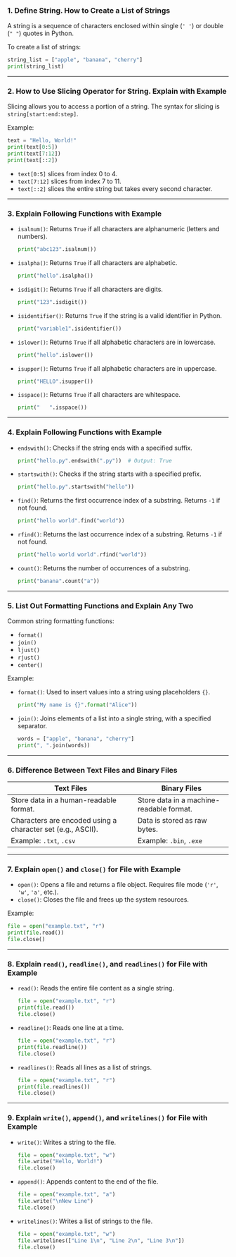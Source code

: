 ### 1. Define String. How to Create a List of Strings

A string is a sequence of characters enclosed within single (`' '`) or double (`" "`) quotes in Python.

To create a list of strings:
```python
string_list = ["apple", "banana", "cherry"]
print(string_list)
```

---

### 2. How to Use Slicing Operator for String. Explain with Example

Slicing allows you to access a portion of a string. The syntax for slicing is `string[start:end:step]`.

Example:
```python
text = "Hello, World!"
print(text[0:5])
print(text[7:12])
print(text[::2])
```

- `text[0:5]` slices from index 0 to 4.
- `text[7:12]` slices from index 7 to 11.
- `text[::2]` slices the entire string but takes every second character.

---

### 3. Explain Following Functions with Example

- `isalnum()`: Returns `True` if all characters are alphanumeric (letters and numbers).
    ```python
    print("abc123".isalnum())
    ```

- `isalpha()`: Returns `True` if all characters are alphabetic.
    ```python
    print("hello".isalpha())
    ```

- `isdigit()`: Returns `True` if all characters are digits.
    ```python
    print("123".isdigit())
    ```

- `isidentifier()`: Returns `True` if the string is a valid identifier in Python.
    ```python
    print("variable1".isidentifier())    
    ```

- `islower()`: Returns `True` if all alphabetic characters are in lowercase.
    ```python
    print("hello".islower())
    ```

- `isupper()`: Returns `True` if all alphabetic characters are in uppercase.
    ```python
    print("HELLO".isupper())
    ```

- `isspace()`: Returns `True` if all characters are whitespace.
    ```python
    print("   ".isspace())
    ```

---

### 4. Explain Following Functions with Example

- `endswith()`: Checks if the string ends with a specified suffix.
    ```python
    print("hello.py".endswith(".py"))  # Output: True
    ```

- `startswith()`: Checks if the string starts with a specified prefix.
    ```python
    print("hello.py".startswith("hello"))
    ```

- `find()`: Returns the first occurrence index of a substring. Returns `-1` if not found.
    ```python
    print("hello world".find("world"))
    ```

- `rfind()`: Returns the last occurrence index of a substring. Returns `-1` if not found.
    ```python
    print("hello world world".rfind("world"))
    ```

- `count()`: Returns the number of occurrences of a substring.
    ```python
    print("banana".count("a"))
    ```

---

### 5. List Out Formatting Functions and Explain Any Two

Common string formatting functions:
- `format()`
- `join()`
- `ljust()`
- `rjust()`
- `center()`

Example:

- `format()`: Used to insert values into a string using placeholders `{}`.
    ```python
    print("My name is {}".format("Alice"))
    ```

- `join()`: Joins elements of a list into a single string, with a specified separator.
    ```python
    words = ["apple", "banana", "cherry"]
    print(", ".join(words))
    ```

---

### 6. Difference Between Text Files and Binary Files

| Text Files                               | Binary Files                                |
|----------------------------------------------|-------------------------------------------------|
| Store data in a human-readable format.       | Store data in a machine-readable format.        |
| Characters are encoded using a character set (e.g., ASCII). | Data is stored as raw bytes.                    |
| Example: `.txt`, `.csv`                      | Example: `.bin`, `.exe`                         |

---

### 7. Explain `open()` and `close()` for File with Example

- `open()`: Opens a file and returns a file object. Requires file mode (`'r'`, `'w'`, `'a'`, etc.).
- `close()`: Closes the file and frees up the system resources.

Example:
```python
file = open("example.txt", "r")
print(file.read())
file.close()
```

---

### 8. Explain `read()`, `readline()`, and `readlines()` for File with Example

- `read()`: Reads the entire file content as a single string.
    ```python
    file = open("example.txt", "r")
    print(file.read())
    file.close()
    ```

- `readline()`: Reads one line at a time.
    ```python
    file = open("example.txt", "r")
    print(file.readline())
    file.close()
    ```

- `readlines()`: Reads all lines as a list of strings.
    ```python
    file = open("example.txt", "r")
    print(file.readlines())
    file.close()
    ```

---

### 9. Explain `write()`, `append()`, and `writelines()` for File with Example

- `write()`: Writes a string to the file.
    ```python
    file = open("example.txt", "w")
    file.write("Hello, World!")
    file.close()
    ```

- `append()`: Appends content to the end of the file.
    ```python
    file = open("example.txt", "a")
    file.write("\nNew Line")
    file.close()
    ```

- `writelines()`: Writes a list of strings to the file.
    ```python
    file = open("example.txt", "w")
    file.writelines(["Line 1\n", "Line 2\n", "Line 3\n"])
    file.close()
    ```